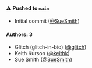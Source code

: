 #### ⚠️ Pushed to `main`

- Initial commit ([@SueSmith](https://github.com/SueSmith))

#### Authors: 3

- Glitch (glitch-in-bio) ([@glitch](https://glitch.com/@glitch))
- Keith Kurson ([@keithk](https://github.com/keithk))
- Sue Smith ([@SueSmith](https://github.com/SueSmith))
